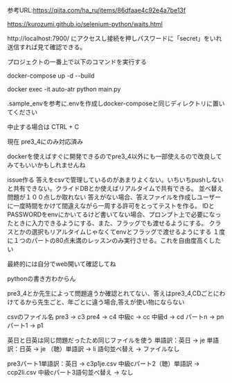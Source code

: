 参考URL:https://qiita.com/ha_ru/items/86dfaae4c92e4a7be13f

https://kurozumi.github.io/selenium-python/waits.html

http://localhost:7900/ にアクセスし接続を押しパスワードに「secret」をいれ送信すれば見て確認できる。


プロジェクトの一番上で以下のコマンドを実行する

docker-compose up -d --build

docker exec -it auto-atr python main.py


.sample_envを参考に.envを作成しdocker-composeと同じディレクトリに置いてください

中止する場合は CTRL + C
 
現在 pre3_4にのみ対応済み

dockerを使えばすぐに開発できるのでpre3_4以外にも一部使えるので改良してみてもいいかもしれませんね

issue作る
答えをcsvで管理しているのがあまりよくない。いちいちpushしないと共有できない。クライドDBとか使えばリアルタイムで共有できる。
並べ替え問題が１００点しか取れない
答えがない場合、答えファイルを作成しユーザーに一度時間をかけて間違えながら一周する許可をとってテストを作る。
IDとPASSWORDをenvにかいてるけど書いてない場合、プロンプト上で必要になったときに入力できるようにする、また、フラッグでも渡せるようにする。
クラスとかの選択もリアルタイムじゃなくてenvとフラッグで渡せるようにする
１度に１つのパートの80点未満のレッスンのみ実行させる。これを自由度高くしたい


最終的には自分でweb開いて確認してね


pythonの書き方わからん

pre3_4とか先生によって問題違うか確認とれてない、答えはpre3_4,CDごとにわけてるから先生ごと、年ごとに違う場合,答えが使い物にならない


csvのファイル名
pre3 -> c3
pre4 -> c4
中級c -> cc
中級d -> cd
パートn -> pn
パート1 -> p1

英日と日英は同じ問題だったため同じファイルを使う
単語訳：英日 -> je
単語訳：日英 -> je 
（聴）単語訳 -> li
語句並べ替え -> ファイルなし

pre3パート1単語訳：英日 -> c3p1je.csv
中級cパート2（聴）単語訳 -> ccp2li.csv
中級cパート3語句並べ替え -> なし